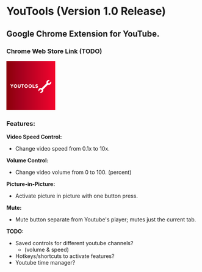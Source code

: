 # YouTools (Version 1.0 Release)
## Google Chrome Extension for YouTube.

### Chrome Web Store Link (TODO)
![YouTools Large Logo](images/youtools-large.png)

### Features: 

**Video Speed Control:**
- Change video speed from 0.1x to 10x.

**Volume Control:** 
- Change video volume from 0 to 100. (percent)

**Picture-in-Picture:**
- Activate picture in picture with one button press.

**Mute:** 
- Mute button separate from Youtube's player; mutes just the current tab.

**TODO:**
- Saved controls for different youtube channels? 
  - (volume & speed)
- Hotkeys/shortcuts to activate features?
- Youtube time manager?
